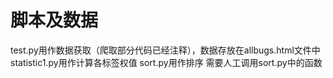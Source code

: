 ﻿# 脚本及数据
test.py用作数据获取（爬取部分代码已经注释），数据存放在allbugs.html文件中
statistic1.py用作计算各标签权值
sort.py用作排序
需要人工调用sort.py中的函数
